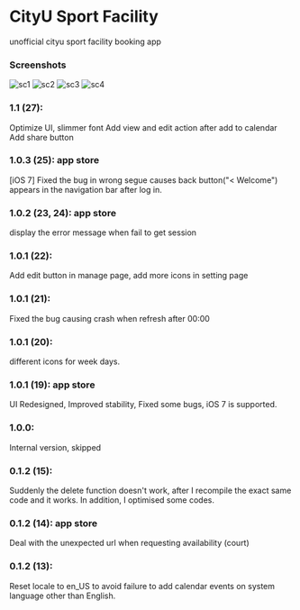 # CityU Sport Facility
unofficial cityu sport facility booking app

### Screenshots

![sc1](https://github.com/Aahung/cityu-sports/blob/master/screenshots/sc1.png)
![sc2](https://github.com/Aahung/cityu-sports/blob/master/screenshots/sc2.png)
![sc3](https://github.com/Aahung/cityu-sports/blob/master/screenshots/sc3.png)
![sc4](https://github.com/Aahung/cityu-sports/blob/master/screenshots/sc4.png)

### 1.1 (27):
Optimize UI, slimmer font
Add view and edit action after add to calendar
Add share button

### 1.0.3 (25): app store
[iOS 7] Fixed the bug in wrong segue causes back button("< Welcome") appears in the navigation bar after log in. 

### 1.0.2 (23, 24): app store
display the error message when fail to get session

### 1.0.1 (22):
Add edit button in manage page,
add more icons in setting page

### 1.0.1 (21): 
Fixed the bug causing crash when refresh after 00:00

### 1.0.1 (20): 
different icons for week days.

### 1.0.1 (19): app store
UI Redesigned,
Improved stability,
Fixed some bugs,
iOS 7 is supported.

### 1.0.0:
Internal version, skipped

### 0.1.2 (15): 
Suddenly the delete function doesn't work, after I recompile the exact same code and it works. 
In addition, I optimised some codes.

### 0.1.2 (14): app store
Deal with the unexpected url when requesting availability (court)

### 0.1.2 (13):
Reset locale to en_US to avoid failure to add calendar events on system language other than English.